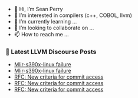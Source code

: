- 👋 Hi, I’m Sean Perry
- 👀 I’m interested in compilers (c++, COBOL, llvm)
- 🌱 I’m currently learning ...
- 💞️ I’m looking to collaborate on ...
- 📫 How to reach me ...

<!---
s66perry/s66perry is a ✨ special ✨ repository because its `README.md` (this file) appears on your GitHub profile.
You can click the Preview link to take a look at your changes.
--->
### 📕 Latest LLVM Discourse Posts

<!-- DISCOURSE-LLVM:START -->
- [Mlir-s390x-linux failure](https://discourse.llvm.org/t/mlir-s390x-linux-failure/76695#post_16)
- [Mlir-s390x-linux failure](https://discourse.llvm.org/t/mlir-s390x-linux-failure/76695#post_15)
- [RFC: New criteria for commit access](https://discourse.llvm.org/t/rfc-new-criteria-for-commit-access/76290?page=5#post_95)
- [RFC: New criteria for commit access](https://discourse.llvm.org/t/rfc-new-criteria-for-commit-access/76290?page=5#post_94)
- [RFC: New criteria for commit access](https://discourse.llvm.org/t/rfc-new-criteria-for-commit-access/76290?page=5#post_93)
<!-- DISCOURSE-LLVM:END -->
